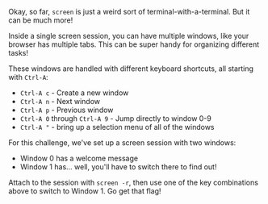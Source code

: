 Okay, so far, `screen` is just a weird sort of terminal-with-a-terminal.
But it can be much more!

Inside a single screen session, you can have multiple windows, like your browser has multiple tabs.
This can be super handy for organizing different tasks!

These windows are handled with different keyboard shortcuts, all starting with `Ctrl-A`:

- `Ctrl-A c` - Create a new window
- `Ctrl-A n` - Next window  
- `Ctrl-A p` - Previous window
- `Ctrl-A 0` through `Ctrl-A 9` - Jump directly to window 0-9
- `Ctrl-A "` - bring up a selection menu of all of the windows

For this challenge, we've set up a screen session with two windows:

- Window 0 has a welcome message
- Window 1 has... well, you'll have to switch there to find out!

Attach to the session with `screen -r`, then use one of the key combinations above to switch to Window 1.
Go get that flag!
